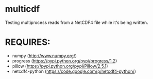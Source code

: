 multicdf
========

Testing multiprocess reads from a NetCDF4 file while it's being written.

REQUIRES:
=========

+ numpy (http://www.numpy.org/)
+ progress (https://pypi.python.org/pypi/progress/1.2)
+ pillow (https://pypi.python.org/pypi/Pillow/2.5.1)
+ netcdf4-python (https://code.google.com/p/netcdf4-python/)
